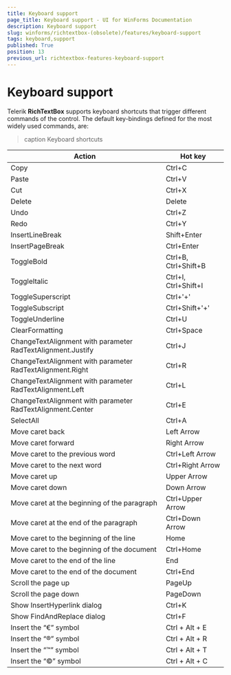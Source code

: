 ```yaml
---
title: Keyboard support
page_title: Keyboard support - UI for WinForms Documentation
description: Keyboard support
slug: winforms/richtextbox-(obsolete)/features/keyboard-support
tags: keyboard,support
published: True
position: 13
previous_url: richtextbox-features-keyboard-support
---
```


# Keyboard support

Telerik __RichTextBox__ supports keyboard shortcuts that trigger different commands of the control. The default key-bindings defined for the most widely used commands, are:

>caption Keyboard shortcuts

|  __Action__  |  __Hot key__  |
| ------ | ------ |
|Copy|Ctrl+C|
|Paste|Ctrl+V|
|Cut|Ctrl+X|
|Delete|Delete|
|Undo|Ctrl+Z|
|Redo|Ctrl+Y|
|InsertLineBreak|Shift+Enter|
|InsertPageBreak|Ctrl+Enter|
|ToggleBold|Ctrl+B, Ctrl+Shift+B|
|ToggleItalic|Ctrl+I, Ctrl+Shift+I|
|ToggleSuperscript|Ctrl+'+'|
|ToggleSubscript|Ctrl+Shift+'+'|
|ToggleUnderline|Ctrl+U|
|ClearFormatting|Ctrl+Space|
|ChangeTextAlignment with parameter RadTextAlignment.Justify|Ctrl+J|
|ChangeTextAlignment with parameter RadTextAlignment.Right|Ctrl+R|
|ChangeTextAlignment with parameter RadTextAlignment.Left|Ctrl+L|
|ChangeTextAlignment with parameter RadTextAlignment.Center|Ctrl+E|
|SelectAll|Ctrl+A|
|Move caret back|Left Arrow|
|Move caret forward|Right Arrow|
|Move caret to the previous word|Ctrl+Left Arrow|
|Move caret to the next word|Ctrl+Right Arrow|
|Move caret up|Upper Arrow|
|Move caret down|Down Arrow|
|Move caret at the beginning of the paragraph|Ctrl+Upper Arrow|
|Move caret at the end of the paragraph|Ctrl+Down Arrow|
|Move caret to the beginning of the line|Home|
|Move caret to the beginning of the document|Ctrl+Home|
|Move caret to the end of the line|End|
|Move caret to the end of the document|Ctrl+End|
|Scroll the page up|PageUp|
|Scroll the page down|PageDown|
|Show InsertHyperlink dialog|Ctrl+K|
|Show FindAndReplace dialog|Ctrl+F|
|Insert the “€” symbol|Ctrl + Alt + E|
|Insert the “®” symbol|Ctrl + Alt + R|
|Insert the “™” symbol|Ctrl + Alt + T|
|Insert the “©” symbol|Ctrl + Alt + C|
